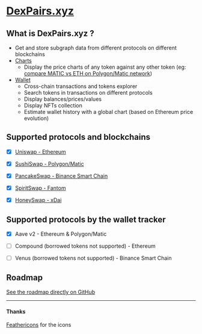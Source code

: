
# [DexPairs.xyz](https://dexpairs.xyz/)


## What is DexPairs.xyz ?

* Get and store subgraph data from different protocols on different blockchains
* [Charts](https://dexpairs.xyz/charts)
  * Display the price charts of any token against any other token (eg: [compare MATIC vs ETH on Polygon/Matic network](https://dexpairs.xyz/charts?dex=SUSHISWAP&token=WMATIC&base=WETH&interval=1d&timeframe=1m))
* [Wallet](https://dexpairs.xyz/wallet)
  * Cross-chain transactions and tokens explorer
  * Search tokens in transactions on different protocols
  * Display balances/prices/values
  * Display NFTs collection
  * Estimate wallet history with a global chart (based on Ethereum price evolution)



## Supported protocols and blockchains

* [x] [Uniswap - Ethereum](https://dexpairs.xyz/charts?dex=UNISWAP)
* [x] [SushiSwap - Polygon/Matic](https://dexpairs.xyz/charts?dex=SUSHISWAP)
* [x] [PancakeSwap - Binance Smart Chain](https://dexpairs.xyz/charts?dex=PANCAKESWAP)
* [x] [SpiritSwap - Fantom](https://dexpairs.xyz/charts?dex=SPIRITSWAP)
* [x] [HoneySwap - xDai](https://dexpairs.xyz/charts?dex=HONEYSWAP)



## Supported protocols by the wallet tracker

* [x] Aave v2 - Ethereum & Polygon/Matic
* [ ] Compound (borrowed tokens not supported) - Ethereum
* [ ] Venus (borrowed tokens not supported) - Binance Smart Chain



## Roadmap

[See the roadmap directly on GitHub](https://github.com/dorianbayart/DexPairs/projects/1)



-----
#### Thanks

[Feathericons](https://feathericons.com/) for the icons
